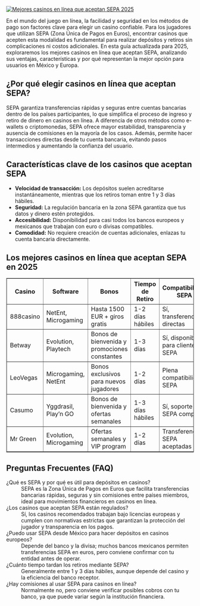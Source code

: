 [![Mejores casinos en línea que aceptan SEPA 2025](https://123-caf.pages.dev/gitsignup.png)](https://vrmoo.ru/Bt82HjjY)

<p>En el mundo del juego en línea, la facilidad y seguridad en los métodos de pago son factores clave para elegir un casino confiable. Para los jugadores que utilizan SEPA (Zona Única de Pagos en Euros), encontrar casinos que acepten esta modalidad es fundamental para realizar depósitos y retiros sin complicaciones ni costos adicionales. En esta guía actualizada para 2025, exploraremos los mejores casinos en línea que aceptan SEPA, analizando sus ventajas, características y por qué representan la mejor opción para usuarios en México y Europa.</p>  <h2>¿Por qué elegir casinos en línea que aceptan SEPA?</h2> <p>SEPA garantiza transferencias rápidas y seguras entre cuentas bancarias dentro de los países participantes, lo que simplifica el proceso de ingreso y retiro de dinero en casinos en línea. A diferencia de otros métodos como e-wallets o criptomonedas, SEPA ofrece mayor estabilidad, transparencia y ausencia de comisiones en la mayoría de los casos. Además, permite hacer transacciones directas desde tu cuenta bancaria, evitando pasos intermedios y aumentando la confianza del usuario.</p>  <h2>Características clave de los casinos que aceptan SEPA</h2> <ul> <li><strong>Velocidad de transacción:</strong> Los depósitos suelen acreditarse instantáneamente, mientras que los retiros toman entre 1 y 3 días hábiles.</li> <li><strong>Seguridad:</strong> La regulación bancaria en la zona SEPA garantiza que tus datos y dinero estén protegidos.</li> <li><strong>Accesibilidad:</strong> Disponibilidad para casi todos los bancos europeos y mexicanos que trabajan con euro o divisas compatibles.</li> <li><strong>Comodidad:</strong> No requiere creación de cuentas adicionales, enlazas tu cuenta bancaria directamente.</li> </ul>  <h2>Los mejores casinos en línea que aceptan SEPA en 2025</h2> <table border="1" cellpadding="8" cellspacing="0"> <thead> <tr> <th>Casino</th> <th>Software</th> <th>Bonos</th> <th>Tiempo de Retiro</th> <th>Compatibilidad SEPA</th> </tr> </thead> <tbody> <tr> <td>888casino</td> <td>NetEnt, Microgaming</td> <td>Hasta 1500 EUR + giros gratis</td> <td>1-2 días hábiles</td> <td>Sí, transferencias directas</td> </tr> <tr> <td>Betway</td> <td>Evolution, Playtech</td> <td>Bonos de bienvenida y promociones constantes</td> <td>1-3 días</td> <td>Sí, disponible para clientes SEPA</td> </tr> <tr> <td>LeoVegas</td> <td>Microgaming, NetEnt</td> <td>Bonos exclusivos para nuevos jugadores</td> <td>1-2 días</td> <td>Plena compatibilidad SEPA</td> </tr> <tr> <td>Casumo</td> <td>Yggdrasil, Play’n GO</td> <td>Bonos de bienvenida y ofertas semanales</td> <td>1-3 días hábiles</td> <td>Sí, soporte SEPA completo</td> </tr> <tr> <td>Mr Green</td> <td>Evolution, Microgaming</td> <td>Ofertas semanales y VIP program</td> <td>1-2 días</td> <td>Transferencias SEPA aceptadas</td> </tr> </tbody> </table>  <h2>Preguntas Frecuentes (FAQ)</h2> <dl> <dt>¿Qué es SEPA y por qué es útil para depósitos en casinos?</dt> <dd>SEPA es la Zona Única de Pagos en Euros que facilita transferencias bancarias rápidas, seguras y sin comisiones entre países miembros, ideal para movimientos financieros en casinos en línea.</dd>  <dt>¿Los casinos que aceptan SEPA están regulados?</dt> <dd>Sí, los casinos recomendados trabajan bajo licencias europeas y cumplen con normativas estrictas que garantizan la protección del jugador y transparencia en los pagos.</dd>  <dt>¿Puedo usar SEPA desde México para hacer depósitos en casinos europeos?</dt> <dd>Depende del banco y la divisa; muchos bancos mexicanos permiten transferencias SEPA en euros, pero conviene confirmar con tu entidad antes de operar.</dd>  <dt>¿Cuánto tiempo tardan los retiros mediante SEPA?</dt> <dd>Generalmente entre 1 y 3 días hábiles, aunque depende del casino y la eficiencia del banco receptor.</dd>  <dt>¿Hay comisiones al usar SEPA para casinos en línea?</dt> <dd>Normalmente no, pero conviene verificar posibles cobros con tu banco, ya que puede variar según la institución financiera.</dd> </dl>